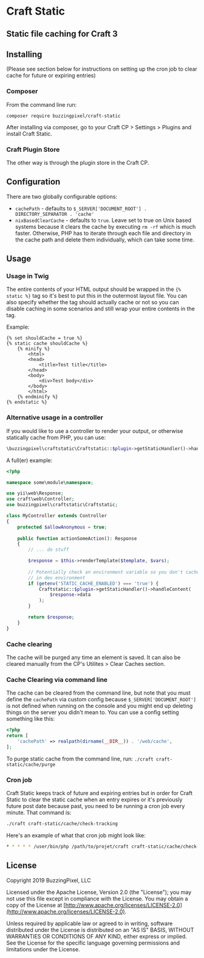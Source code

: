 # Craft Static

## Static file caching for Craft 3

## Installing

(Please see section below for instructions on setting up the cron job to clear cache for future or expiring entries)

### Composer

From the command line run:

`composer require buzzingpixel/craft-static`

After installing via composer, go to your Craft CP > Settings > Plugins and install Craft Static.

### Craft  Plugin Store

The other way is through the plugin store in the Craft CP.

## Configuration

There are two globally configurable options:

- `cachePath` - defaults to `$_SERVER['DOCUMENT_ROOT'] . DIRECTORY_SEPARATOR . 'cache'`
- `nixBasedClearCache` - defaults to `true`. Leave set to true on Unix based systems because it clears the cache by executing `rm -rf` which is much faster. Otherwise, PHP has to iterate through each file and directory in the cache path and delete them individually, which can take some time.

## Usage

### Usage in Twig

The entire contents of your HTML output should be wrapped in the `{% static %}` tag so it's best to put this in the outermost layout file. You can also specify whether the tag should actually cache or not so you can disable caching in some scenarios and still wrap your entire contents in the tag.

Example:

```twig
{% set shouldCache = true %}
{% static cache shouldCache %}
    {% minify %}
        <html>
        <head>
            <title>Test title</title>
        </head>
        <body>
            <div>Test body</div>
        </body>
        </html>
    {% endminify %}
{% endstatic %}
```

### Alternative usage in a controller

If you would like to use a controller to render your output, or otherwise statically cache from PHP, you can use:

```php
\buzzingpixel\craftstatic\Craftstatic::$plugin->getStaticHandler()->handleContent();
```

A full(er) example:

```php
<?php

namespace some\module\namespace;

use yii\web\Response;
use craft\web\Controller;
use buzzingpixel\craftstatic\Craftstatic;

class MyController extends Controller
{
    protected $allowAnonymous = true;
    
    public function actionSomeAction(): Response
    {
        // ... do stuff

        $response = $this->renderTemplate($template, $vars);
        
        // Potentially check an environment variable so you don't cache
        // in dev environment
        if (getenv('STATIC_CACHE_ENABLED') === 'true') {
            Craftstatic::$plugin->getStaticHandler()->handleContent(
                $response->data
            );
        }

        return $response;
    }
}
```

### Cache clearing

The cache will be purged any time an element is saved. It can also be cleared manually from the CP's Utilites > Clear Caches section.

### Cache Clearing via command line

The cache can be cleared from the command line, but note that you must define the `cachePath` via custom config because `$_SERVER['DOCUMENT_ROOT']` is not defined when running on the console and you might end up deleting things on the server you didn't mean to. You can use a config setting something like this:

```php
<?php
return [
    'cachePath' => realpath(dirname(__DIR__)) . '/web/cache',
];
```

To purge static cache from the command line, run: `./craft craft-static/cache/purge`

### Cron job

Craft Static keeps track of future and expiring entries but in order for Craft Static to clear the static cache when an entry expires or it's previously future post date because past, you need to be running a cron job every minute. That command is:

```bash
./craft craft-static/cache/check-tracking
```
 
Here's an example of what that cron job might look like:

```bash
* * * * * /user/bin/php /path/to/projet/craft craft-static/cache/check-tracking >> /dev/null 2>&1
```

## License

Copyright 2019 BuzzingPixel, LLC

Licensed under the Apache License, Version 2.0 (the "License");
you may not use this file except in compliance with the License.
You may obtain a copy of the License at [http://www.apache.org/licenses/LICENSE-2.0](http://www.apache.org/licenses/LICENSE-2.0).

Unless required by applicable law or agreed to in writing, software
distributed under the License is distributed on an "AS IS" BASIS,
WITHOUT WARRANTIES OR CONDITIONS OF ANY KIND, either express or implied.
See the License for the specific language governing permissions and
limitations under the License.
